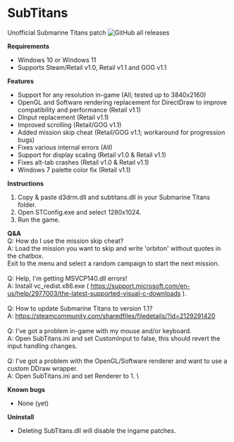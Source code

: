 # SubTitans
Unofficial Submarine Titans patch
![GitHub all releases](https://img.shields.io/github/downloads/UnknownException/SubTitans/total)

**Requirements**
* Windows 10 or Windows 11
* Supports Steam/Retail v1.0, Retail v1.1 and GOG v1.1

**Features**
* Support for any resolution in-game (All; tested up to 3840x2160)
* OpenGL and Software rendering replacement for DirectDraw to improve compatibility and performance (Retail v1.1)
* DInput replacement (Retail v1.1)
* Improved scrolling (Retail/GOG v1.1)
* Added mission skip cheat (Retail/GOG v1.1; workaround for progression bugs)
* Fixes various internal errors (All)
* Support for display scaling (Retail v1.0 & Retail v1.1)
* Fixes alt-tab crashes (Retail v1.0 & Retail v1.1)
* Windows 7 palette color fix (Retail v1.1)

**Instructions**
1. Copy & paste d3drm.dll and subtitans.dll in your Submarine Titans folder.
2. Open STConfig.exe and select 1280x1024.
3. Run the game.

**Q&A** \
Q: How do I use the mission skip cheat? \
A: Load the mission you want to skip and write 'orbiton' without quotes in the chatbox. \
Exit to the menu and select a random campaign to start the next mission. \
 \
Q: Help, I'm getting MSVCP140.dll errors! \
A: Install vc_redist.x86.exe ( https://support.microsoft.com/en-us/help/2977003/the-latest-supported-visual-c-downloads ). \
 \
Q: How to update Submarine Titans to version 1.1? \
A: https://steamcommunity.com/sharedfiles/filedetails/?id=2129291420 \
 \
Q: I've got a problem in-game with my mouse and/or keyboard. \
A: Open SubTitans.ini and set CustomInput to false, this should revert the input handling changes. \
 \
Q: I've got a problem with the OpenGL/Software renderer and want to use a custom DDraw wrapper. \
A: Open SubTitans.ini and set Renderer to 1. \

**Known bugs**
* None (yet)

**Uninstall**
* Deleting SubTitans.dll will disable the ingame patches.